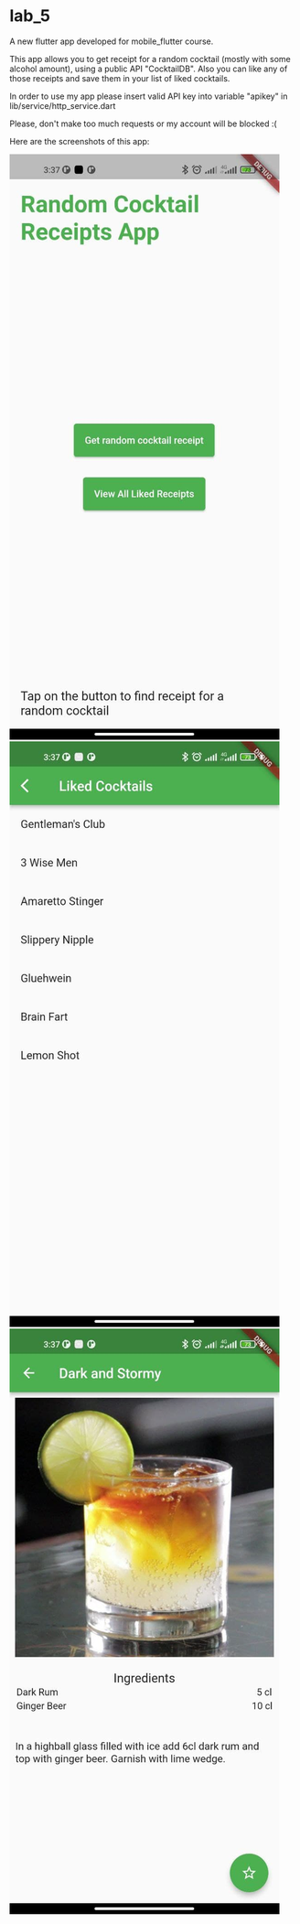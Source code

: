 # lab_5

A new flutter app developed for mobile_flutter course.

This app allows you to get receipt for a random cocktail (mostly with some alcohol amount), using a
public API "CocktailDB". Also you can like any of those receipts and save them in your list of liked
cocktails.

In order to use my app please insert valid API key into variable "apikey" in lib/service/http_service.dart

Please, don't make too much requests or my account will be blocked :(

Here are the screenshots of this app:

![Home page](/readme_assets/home.jpg)
![Page with liked items](/readme_assets/liked_cocktails.jpg)
![Page with random receipts](/readme_assets/random_item.jpg)